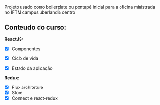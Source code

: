 Projeto usado como boilerplate ou pontapé inicial para a oficina ministrada no IFTM campus uberlandia centro

## Conteudo do curso:

**ReactJS:**
- [x] Componentes
- [x] Ciclo de vida
- [x] Estado da aplicação


**Redux:**
- [x] Flux architeture
- [x] Store
- [x] Connect e react-redux